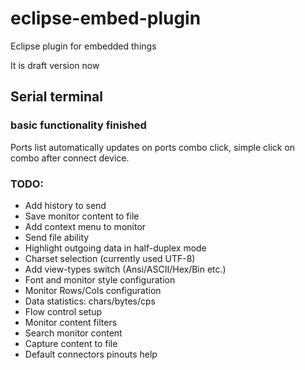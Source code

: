# eclipse-embed-plugin
Eclipse plugin for embedded things

It is draft version now

## Serial terminal 
### basic functionality finished
Ports list automatically updates on ports combo click, simple click on combo after connect device.

### TODO:
* Add history to send 
* Save monitor content to file
* Add context menu to monitor
* Send file ability
* Highlight outgoing data in half-duplex mode
* Charset selection (currently used UTF-8)
* Add view-types switch (Ansi/ASCII/Hex/Bin etc.)
* Font and monitor style configuration
* Monitor Rows/Cols configuration
* Data statistics: chars/bytes/cps
* Flow control setup
* Monitor content filters
* Search monitor content
* Capture content to file
* Default connectors pinouts help

